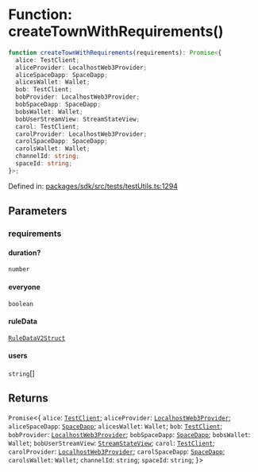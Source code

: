 # Function: createTownWithRequirements()

```ts
function createTownWithRequirements(requirements): Promise<{
  alice: TestClient;
  aliceProvider: LocalhostWeb3Provider;
  aliceSpaceDapp: SpaceDapp;
  alicesWallet: Wallet;
  bob: TestClient;
  bobProvider: LocalhostWeb3Provider;
  bobSpaceDapp: SpaceDapp;
  bobsWallet: Wallet;
  bobUserStreamView: StreamStateView;
  carol: TestClient;
  carolProvider: LocalhostWeb3Provider;
  carolSpaceDapp: SpaceDapp;
  carolsWallet: Wallet;
  channelId: string;
  spaceId: string;
}>;
```

Defined in: [packages/sdk/src/tests/testUtils.ts:1294](https://github.com/towns-protocol/towns/blob/0db1fd0ac7258e8db8cedfb6183e8eade8284fa1/packages/sdk/src/tests/testUtils.ts#L1294)

## Parameters

### requirements

#### duration?

`number`

#### everyone

`boolean`

#### ruleData

[`RuleDataV2Struct`](../../Towns-Protocol-Web3/namespaces/IRuleEntitlementV2Base/type-aliases/RuleDataV2Struct.md)

#### users

`string`[]

## Returns

`Promise`\<\{
  `alice`: [`TestClient`](../interfaces/TestClient.md);
  `aliceProvider`: [`LocalhostWeb3Provider`](../../Towns-Protocol-Web3/classes/LocalhostWeb3Provider.md);
  `aliceSpaceDapp`: [`SpaceDapp`](../../Towns-Protocol-Web3/classes/SpaceDapp.md);
  `alicesWallet`: `Wallet`;
  `bob`: [`TestClient`](../interfaces/TestClient.md);
  `bobProvider`: [`LocalhostWeb3Provider`](../../Towns-Protocol-Web3/classes/LocalhostWeb3Provider.md);
  `bobSpaceDapp`: [`SpaceDapp`](../../Towns-Protocol-Web3/classes/SpaceDapp.md);
  `bobsWallet`: `Wallet`;
  `bobUserStreamView`: [`StreamStateView`](../classes/StreamStateView.md);
  `carol`: [`TestClient`](../interfaces/TestClient.md);
  `carolProvider`: [`LocalhostWeb3Provider`](../../Towns-Protocol-Web3/classes/LocalhostWeb3Provider.md);
  `carolSpaceDapp`: [`SpaceDapp`](../../Towns-Protocol-Web3/classes/SpaceDapp.md);
  `carolsWallet`: `Wallet`;
  `channelId`: `string`;
  `spaceId`: `string`;
\}\>
